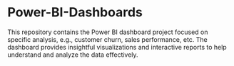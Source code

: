 # Power-BI-Dashboards
This repository contains the Power BI dashboard project focused on specific analysis, e.g., customer churn, sales performance, etc. The dashboard provides insightful visualizations and interactive reports to help  understand and analyze the data effectively.
